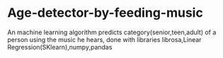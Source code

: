 # Age-detector-by-feeding-music
 An machine learning algorithm predicts category(senior,teen,adult) of a person using the music he hears, done with libraries librosa,Linear Regression(SKlearn),numpy,pandas
